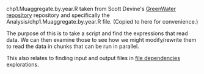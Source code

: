 chp1.Muaggregate.by.year.R taken from Scott Devine's  [GreenWater repository](https://github.com/dsidavis/GreenWater) repository
and specifically the Analysis/chp1.Muaggregate.by.year.R file. (Copied to here for convenience.)


The purpose of this is to take a script and find the expressions that read data.
We can then examine those to see how we might modify/rewrite them to read the data in chunks
that can be run in parallel.

This also relates to finding input and output files in [file dependencies](../file_dep)
explorations.


